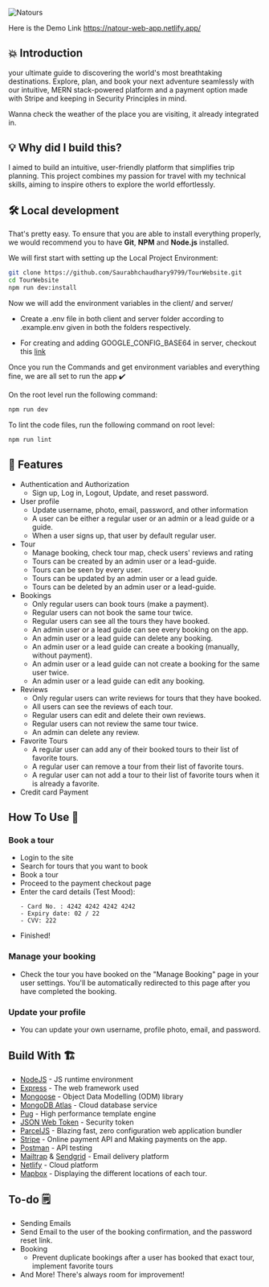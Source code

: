 ![Natours](https://github.com/Saurabhchaudhary9799/TourWebsite/assets/98949780/45a311a1-f1ba-4c5c-8d83-1ee5eb94aa02)

Here is the Demo Link https://natour-web-app.netlify.app/



## 💥 Introduction

 your ultimate guide to discovering the world's most breathtaking destinations. Explore, plan, and book your next adventure seamlessly with our intuitive, MERN stack-powered platform and a payment option made with Stripe and keeping in Security Principles in mind.

Wanna check the weather of the place you are visiting, it already integrated in.

## 💡 Why did I build this?

I aimed to build an intuitive, user-friendly platform that simplifies trip planning. This project combines my passion for travel with my technical skills, aiming to inspire others to explore the world effortlessly.

## 🛠️ Local development

That's pretty easy. To ensure that you are able to install everything properly, we would recommend you to have <b>Git</b>, <b>NPM</b> and <b>Node.js</b> installed.

We will first start with setting up the Local Project Environment:

```sh
git clone https://github.com/Saurabhchaudhary9799/TourWebsite.git
cd TourWebsite
npm run dev:install
```
Now we will add the environment variables in the client/ and server/

 - Create a .env file in both client and server folder according to .example.env given in both the folders respectively.

 - For creating and adding GOOGLE_CONFIG_BASE64 in server, checkout this [link](https://newbedev.com/deploying-firebase-app-with-service-account-to-heroku-environment-variables-with-dotenv)

Once you run the Commands and get environment variables and everything fine, we are all set to run the app ✔️

On the root level run the following command:

```sh
npm run dev
```

To lint the code files, run the following command on root level:

```sh
npm run lint
```

## 🥁 Features

- Authentication and Authorization
  - Sign up, Log in, Logout, Update, and reset password.
- User profile
  - Update username, photo, email, password, and other information
  - A user can be either a regular user or an admin or a lead guide or a guide.
  - When a user signs up, that user by default regular user.
- Tour
  - Manage booking, check tour map, check users' reviews and rating
  - Tours can be created by an admin user or a lead-guide.
  - Tours can be seen by every user.
  - Tours can be updated by an admin user or a lead guide.
  - Tours can be deleted by an admin user or a lead-guide.
- Bookings
  - Only regular users can book tours (make a payment).
  - Regular users can not book the same tour twice.
  - Regular users can see all the tours they have booked.
  - An admin user or a lead guide can see every booking on the app.
  - An admin user or a lead guide can delete any booking.
  - An admin user or a lead guide can create a booking (manually, without payment).
  - An admin user or a lead guide can not create a booking for the same user twice.
  - An admin user or a lead guide can edit any booking.
- Reviews
  - Only regular users can write reviews for tours that they have booked.
  - All users can see the reviews of each tour.
  - Regular users can edit and delete their own reviews.
  - Regular users can not review the same tour twice.
  - An admin can delete any review.
- Favorite Tours
  - A regular user can add any of their booked tours to their list of favorite tours.
  - A regular user can remove a tour from their list of favorite tours.
  - A regular user can not add a tour to their list of favorite tours when it is already a favorite.
- Credit card Payment

## How To Use 🤔

### Book a tour

- Login to the site
- Search for tours that you want to book
- Book a tour
- Proceed to the payment checkout page
- Enter the card details (Test Mood):
  ```
  - Card No. : 4242 4242 4242 4242
  - Expiry date: 02 / 22
  - CVV: 222
  ```
- Finished!

### Manage your booking

- Check the tour you have booked on the "Manage Booking" page in your user settings. You'll be automatically redirected to this
  page after you have completed the booking.

### Update your profile

- You can update your own username, profile photo, email, and password.



## Build With 🏗️

- [NodeJS](https://nodejs.org/en/) - JS runtime environment
- [Express](http://expressjs.com/) - The web framework used
- [Mongoose](https://mongoosejs.com/) - Object Data Modelling (ODM) library
- [MongoDB Atlas](https://www.mongodb.com/cloud/atlas) - Cloud database service
- [Pug](https://pugjs.org/api/getting-started.html) - High performance template engine
- [JSON Web Token](https://jwt.io/) - Security token
- [ParcelJS](https://parceljs.org/) - Blazing fast, zero configuration web application bundler
- [Stripe](https://stripe.com/) - Online payment API and Making payments on the app.
- [Postman](https://www.getpostman.com/) - API testing
- [Mailtrap](https://mailtrap.io/) & [Sendgrid](https://sendgrid.com/) - Email delivery platform
- [Netlify](https://www.netlify.com/) - Cloud platform
- [Mapbox](https://www.mapbox.com/) - Displaying the different locations of each tour.

## To-do 🗒️

-  Sending Emails
  - Send Email to the user of the booking confirmation, and the password reset link.
- Booking
  - Prevent duplicate bookings after a user has booked that exact tour, implement favorite tours
- And More! There's always room for improvement!
